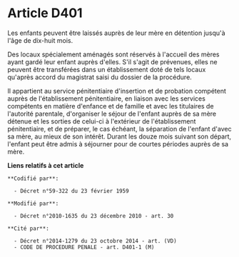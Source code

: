 # Article D401

Les enfants peuvent être laissés auprès de leur mère en détention jusqu'à l'âge de dix-huit mois.

Des locaux spécialement aménagés sont réservés à l'accueil des mères ayant gardé leur enfant auprès d'elles. S'il s'agit de
prévenues, elles ne peuvent être transférées dans un établissement doté de tels locaux qu'après accord du magistrat saisi du
dossier de la procédure.

Il appartient au service pénitentiaire d'insertion et de probation compétent auprès de l'établissement pénitentiaire, en
liaison avec les services compétents en matière d'enfance et de famille et avec les titulaires de l'autorité parentale,
d'organiser le séjour de l'enfant auprès de sa mère détenue et les sorties de celui-ci à l'extérieur de l'établissement
pénitentiaire, et de préparer, le cas échéant, la séparation de l'enfant d'avec sa mère, au mieux de son intérêt. Durant les
douze mois suivant son départ, l'enfant peut être admis à séjourner pour de courtes périodes auprès de sa mère.

**Liens relatifs à cet article**

	**Codifié par**:

	  - Décret n°59-322 du 23 février 1959

	**Modifié par**:

	  - Décret n°2010-1635 du 23 décembre 2010 - art. 30

	**Cité par**:

	  - Décret n°2014-1279 du 23 octobre 2014 - art. (VD)
	  - CODE DE PROCEDURE PENALE - art. D401-1 (M)
